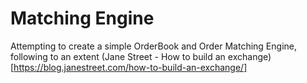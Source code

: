 # Matching Engine
Attempting to create a simple OrderBook and Order Matching Engine, following to an extent (Jane Street - How to build an exchange)[https://blog.janestreet.com/how-to-build-an-exchange/]
